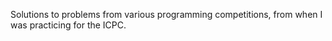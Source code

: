 Solutions to problems from various programming competitions, from when I was practicing for the ICPC.
